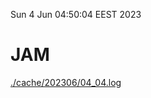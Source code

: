 Sun  4 Jun 04:50:04 EEST 2023
# JAM
<a href='./cache/202306/04_04.log'>./cache/202306/04_04.log</a>

